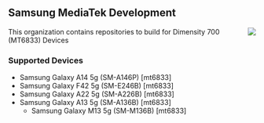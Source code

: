 ## Samsung MediaTek Development
<img align="right"  src="https://www.businesskorea.co.kr/news/photo/202407/221733_223571_321.jpg">

This organization contains repositories to build for Dimensity 700 (MT6833) Devices

### Supported Devices
* Samsung Galaxy A14 5g (SM-A146P) [mt6833]
* Samsung Galaxy F42 5g (SM-E246B) [mt6833]
* Samsung Galaxy A22 5g (SM-A226B) [mt6833]
* Samsung Galaxy A13 5g (SM-A136B) [mt6833]
  - Samsung Galaxy M13 5g (SM-M136B) [mt6833]

